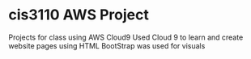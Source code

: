 # cis3110 AWS Project
Projects for class using AWS Cloud9
Used Cloud 9 to learn and create website pages using HTML
BootStrap was used for visuals

